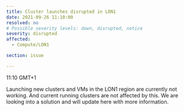 ```yaml
---
title: Cluster launches disrupted in LON1
date: 2021-09-26 11:10:00
resolved: no
# Possible severity levels: down, disrupted, notice
severity: disrupted
affected:
  - Compute/LON1

section: issue

---
```

11:10 GMT+1

Launching new clusters and VMs in the LON1 region are currently not working. And current running clusters are not affected by this. We are looking into a solution and will update here with more information.
